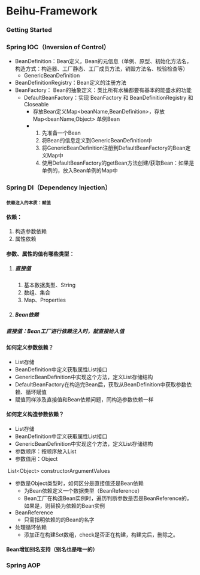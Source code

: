 # Beihu-Framework

### Getting Started

### Spring IOC（Inversion of Control）
- BeanDefinition：Bean定义，Bean的元信息（单例、原型、初始化方法名，构造方式：构造器、工厂静态、工厂成员方法，销毁方法名、校验检查等）
  - GenericBeanDefinition
- BeanDefinitionRegistry：Bean定义的注册方法
- BeanFactory： Bean的抽象定义：类比所有水桶都要有基本的能盛水的功能
  - DefaultBeanFactory：实现 BeanFactory 和 BeanDefinitionRegistry 和 Closeable
    - 存放Bean定义Map<beanName,BeanDefinition>，存放Map<beanName,Object> 单例Bean
    - 1. 先准备一个Bean
      2. 将Bean的信息定义到GenericBeanDefinition中
      3. 将GenericBeanDefinition注册到DefaultBeanFactory的Bean定义Map中
      4. 使用DefaultBeanFactory的getBean方法创建/获取Bean：如果是单例的，放入Bean单例的Map中



### Spring DI（Dependency Injection）

#### `依赖注入的本质：赋值`

#### 依赖：

1. 构造参数依赖
2. 属性依赖



#### 参数、属性的值有哪些类型：

1. ##### 直接值

   1. 基本数据类型、String
   2. 数组、集合
   3. Map、Properties

2. ##### Bean依赖

##### 直接值：Bean工厂进行依赖注入时，就直接给入值



#### 如何定义参数依赖？

- List存储
- BeanDefinition中定义获取属性List接口
- GenericBeanDefinition中实现这个方法，定义List存储结构
- DefaultBeanFactory在构造完Bean后，获取从BeanDefinition中获取参数依赖、循环赋值
- 赋值同样涉及直接值和Bean依赖问题，同构造参数依赖一样



#### 如何定义构造参数依赖？

- List存储 
- BeanDefinition中定义获取属性List接口
- GenericBeanDefinition中实现这个方法，定义List存储结构
- 参数顺序：按顺序放入List
- 参数值用：Object

​		List\<Object> constructorArgumentValues

- 参数是Object类型时，如何区分是直接值还是Bean依赖
  - 为Bean依赖定义一个数据类型（BeanReference）
  - Bean工厂在构造Bean实例时，遍历判断参数是否是BeanReference的，如果是，则替换为依赖的Bean实例
- BeanReference
  - 只需指明依赖的的Bean的名字
- 处理循环依赖
  - 添加正在构建Set数组，check是否正在构建，构建完后，删除之。



#### Bean增加别名支持（别名也是唯一的）






### Spring AOP